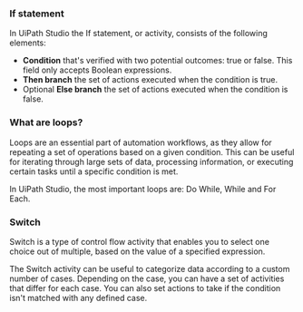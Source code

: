 ### If statement

In UiPath Studio the If statement, or activity, consists of the following elements:

- **Condition** that's verified with two potential outcomes: true or false. This field only accepts Boolean expressions.
- **Then branch** the set of actions executed when the condition is true.
- Optional **Else branch** the set of actions executed when the condition is false.

### What are loops?

Loops are an essential part of automation workflows, as they allow for repeating a set of operations based on a given condition. This can be useful for iterating through large sets of data, processing information, or executing certain tasks until a specific condition is met.

In UiPath Studio, the most important loops are: Do While, While and For Each.

### Switch

Switch is a type of control flow activity that enables you to select one choice out of multiple, based on the value of a specified expression.

The Switch activity can be useful to categorize data according to a custom number of cases. Depending on the case, you can have a set of activities that differ for each case. You can also set actions to take if the condition isn't matched with any defined case.
